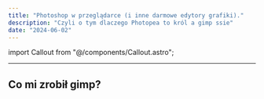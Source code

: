 ```yaml
---
title: "Photoshop w przeglądarce (i inne darmowe edytory grafiki)."
description: "Czyli o tym dlaczego Photopea to król a gimp ssie"
date: "2024-06-02"
---
```


import Callout from "@/components/Callout.astro";

---

## Co mi zrobił gimp?
